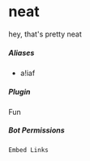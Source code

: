 # neat 

hey, that's pretty neat
			

##### Aliases

* a!iaf


##### Plugin
Fun


##### Bot Permissions
`Embed Links`